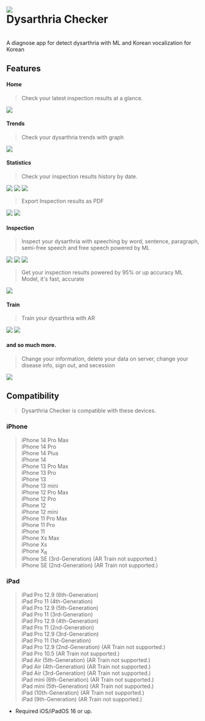 ![ ](imgs/mockup.png)</br>
Dysarthria Checker
=
</br>
A diagnose app for detect dysarthria with ML and Korean vocalization for Korean</br>

## Features</br>
#### Home</br>
> Check your latest inspection results at a glance.</br>

![ ](imgs/home.png)</br>

#### Trends</br>
> Check your dysarthria trends with graph </br>

![ ](imgs/trends.png)</br>

#### Statistics</br>
> Check your inspection results history by date.</br>

![ ](imgs/statistics_1.png) ![ ](imgs/statistics_2.png) ![ ](imgs/statistics_3.png)</br>

> Export Inspection results as PDF</br>

![ ](imgs/export_1.png) ![ ](imgs/export_2.png)</br>

#### Inspection</br>
> Inspect your dysarthria with speeching by word, sentence, paragraph, semi-free speech and free speech powered by ML</br>

![ ](imgs/inspection_1.png) ![ ](imgs/inspection_2.png) ![ ](imgs/inspection_3.png)</br>

> Get your inspection results powered by 95% or up accuracy ML Model, it's fast, accurate</br>

![ ](imgs/inspection_4.png)</br>

#### Train</br>
> Train your dysarthria with AR</br>

![ ](imgs/train_1.png) ![ ](imgs/train_2.png)</br>

#### and so much more.</br>
> Change your information, delete your data on server, change your disease info, sign out, and secession </br>

![ ](imgs/more.png) </br>

## Compatibility</br>
> Dysarthria Checker is compatible with these devices. </br>
### iPhone</br>

> iPhone 14 Pro Max </br>
 iPhone 14 Pro </br>
 iPhone 14 Plus </br>
 iPhone 14 </br>
 iPhone 13 Pro Max </br>
 iPhone 13 Pro </br>
 iPhone 13 </br>
 iPhone 13 mini </br>
 iPhone 12 Pro Max </br>
 iPhone 12 Pro </br>
 iPhone 12 </br>
 iPhone 12 mini </br>
 iPhone 11 Pro Max </br>
 iPhone 11 Pro </br>
 iPhone 11 </br>
 iPhone Xs Max </br>
 iPhone Xs </br>
 iPhone X<sub>R</sub> </br>
 iPhone SE (3rd-Generation) (AR Train not supported.) </br>
 iPhone SE (2nd-Generation) (AR Train not supported.) </br>

### iPad</br>

> iPad Pro 12.9 (6th-Generation) </br>
 iPad Pro 11 (4th-Generation) </br>
 iPad Pro 12.9 (5th-Generation) </br>
 iPad Pro 11 (3rd-Generation) </br>
 iPad Pro 12.9 (4th-Generation) </br>
 iPad Pro 11 (2nd-Generation) </br>
 iPad Pro 12.9 (3rd-Generation) </br>
 iPad Pro 11 (1st-Generation) </br>
 iPad Pro 12.9 (2nd-Generation) (AR Train not supported.) </br>
 iPad Pro 10.5 (AR Train not supported.) </br>
 iPad Air (5th-Generation) (AR Train not supported.) </br>
 iPad Air (4th-Generation) (AR Train not supported.) </br>
 iPad Air (3rd-Generation) (AR Train not supported.) </br>
 iPad mini (6th-Generation) (AR Train not supported.) </br>
 iPad mini (5th-Generation) (AR Train not supported.) </br>
 iPad (10th-Generation) (AR Train not supported.) </br>
 iPad (9th-Generation) (AR Train not supported.) </br>

 * Required iOS/iPadOS 16 or up.
